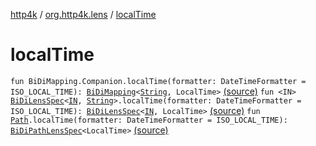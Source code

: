 [http4k](../index.md) / [org.http4k.lens](index.md) / [localTime](./local-time.md)

# localTime

`fun BiDiMapping.Companion.localTime(formatter: DateTimeFormatter = ISO_LOCAL_TIME): `[`BiDiMapping`](-bi-di-mapping/index.md)`<`[`String`](https://kotlinlang.org/api/latest/jvm/stdlib/kotlin/-string/index.html)`, LocalTime>` [(source)](https://github.com/http4k/http4k/blob/master/http4k-core/src/main/kotlin/org/http4k/lens/BiDiMapping.kt#L61)
`fun <IN> `[`BiDiLensSpec`](-bi-di-lens-spec/index.md)`<`[`IN`](local-time.md#IN)`, `[`String`](https://kotlinlang.org/api/latest/jvm/stdlib/kotlin/-string/index.html)`>.localTime(formatter: DateTimeFormatter = ISO_LOCAL_TIME): `[`BiDiLensSpec`](-bi-di-lens-spec/index.md)`<`[`IN`](local-time.md#IN)`, LocalTime>` [(source)](https://github.com/http4k/http4k/blob/master/http4k-core/src/main/kotlin/org/http4k/lens/lensSpec.kt#L234)
`fun `[`Path`](-path/index.md)`.localTime(formatter: DateTimeFormatter = ISO_LOCAL_TIME): `[`BiDiPathLensSpec`](-bi-di-path-lens-spec/index.md)`<LocalTime>` [(source)](https://github.com/http4k/http4k/blob/master/http4k-core/src/main/kotlin/org/http4k/lens/path.kt#L115)